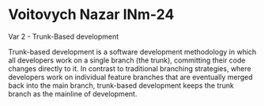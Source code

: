 # Voitovych Nazar INm-24

Var 2 - Trunk-Based development

Trunk-based development is a software development methodology in which all developers work on a single branch (the trunk), committing their code changes directly to it. In contrast to traditional branching strategies, where developers work on individual feature branches that are eventually merged back into the main branch, trunk-based development keeps the trunk branch as the mainline of development.
